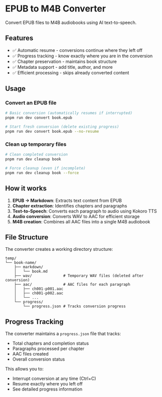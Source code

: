# EPUB to M4B Converter

Convert EPUB files to M4B audiobooks using AI text-to-speech.

## Features

- ✅ Automatic resume - conversions continue where they left off
- ✅ Progress tracking - know exactly where you are in the conversion
- ✅ Chapter preservation - maintains book structure
- ✅ Metadata support - add title, author, and more
- ✅ Efficient processing - skips already converted content

## Usage

### Convert an EPUB file
```bash
# Basic conversion (automatically resumes if interrupted)
pnpm run dev convert book.epub

# Start fresh conversion (delete existing progress)
pnpm run dev convert book.epub --no-resume
```

### Clean up temporary files
```bash
# Clean completed conversion
pnpm run dev cleanup book

# Force cleanup (even if incomplete)
pnpm run dev cleanup book --force
```

## How it works

1. **EPUB → Markdown**: Extracts text content from EPUB
2. **Chapter extraction**: Identifies chapters and paragraphs
3. **Text-to-Speech**: Converts each paragraph to audio using Kokoro TTS
4. **Audio conversion**: Converts WAV to AAC for efficient storage
5. **M4B creation**: Combines all AAC files into a single M4B audiobook

## File Structure

The converter creates a working directory structure:
```
temp/
└── book-name/
    ├── markdown/
    │   └── book.md
    ├── wav/              # Temporary WAV files (deleted after conversion)
    ├── aac/              # AAC files for each paragraph
    │   ├── ch001-p001.aac
    │   ├── ch001-p002.aac
    │   └── ...
    └── progress/
        └── progress.json # Tracks conversion progress
```

## Progress Tracking

The converter maintains a `progress.json` file that tracks:
- Total chapters and completion status
- Paragraphs processed per chapter
- AAC files created
- Overall conversion status

This allows you to:
- Interrupt conversion at any time (Ctrl+C)
- Resume exactly where you left off
- See detailed progress information
